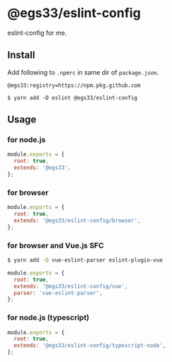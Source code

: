 # @egs33/eslint-config

eslint-config for me.

## Install
Add following to `.npmrc` in same dir of `package.json`.
```
@egs33:registry=https://npm.pkg.github.com
```

```
$ yarn add -D eslint @egs33/eslint-config
```

## Usage
### for node.js
```javascript
module.exports = {
  root: true,
  extends: '@egs33',
};
```

### for browser
```javascript
module.exports = {
  root: true,
  extends: '@egs33/eslint-config/browser',
};
```

### for browser and Vue.js SFC
```bash
$ yarn add -D vue-eslint-parser eslint-plugin-vue
```

```javascript
module.exports = {
  root: true,
  extends: '@egs33/eslint-config/vue',
  parser: 'vue-eslint-parser',
};
```
### for node.js (typescript)
```javascript
module.exports = {
  root: true,
  extends: '@egs33/eslint-config/typescript-node',
};
```
